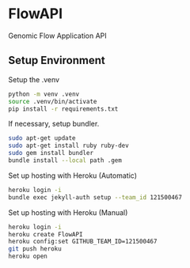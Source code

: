 # FlowAPI
Genomic Flow Application API

## Setup Environment

Setup the .venv 
```bash
python -m venv .venv
source .venv/bin/activate
pip install -r requirements.txt
```

If necessary, setup bundler.
```bash
sudo apt-get update
sudo apt-get install ruby ruby-dev
sudo gem install bundler
bundle install --local path .gem
```

Set up hosting with Heroku (Automatic)
```bash
heroku login -i
bundle exec jekyll-auth setup --team_id 121500467
```

Set up hosting with Heroku (Manual)
```bash
heroku login -i
heroku create FlowAPI
heroku config:set GITHUB_TEAM_ID=121500467
git push heroku
heroku open
```